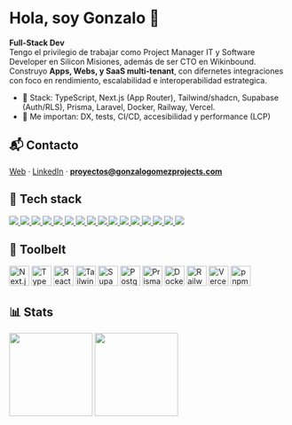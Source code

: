 # Hola, soy Gonzalo 👋
**Full-Stack Dev**  
Tengo el privilegio de trabajar como Project Manager IT y Software Developer en Silicon Misiones, además de ser CTO en Wikinbound.
Construyo **Apps, Webs, y SaaS multi-tenant**, con difernetes integraciones con foco en rendimiento, escalabilidad e interoperabilidad estrategica.

- 🧰 Stack: TypeScript, Next.js (App Router), Tailwind/shadcn, Supabase (Auth/RLS), Prisma, Laravel, Docker, Railway, Vercel.
- 🧪 Me importan: DX, tests, CI/CD, accesibilidad y performance (LCP)

## 📬 Contacto
[Web](https://gonzalogomezprojects.com) · [LinkedIn](#https://www.linkedin.com/in/gonzalogomezprojects/) · **proyectos@gonzalogomezprojects.com**

## 🧱 Tech stack
<p align="left">
  <a href="https://nextjs.org" target="_blank">
    <img src="https://img.shields.io/badge/Next.js-000?style=for-the-badge&logo=nextdotjs&logoColor=white" />
  </a>
  <a href="https://www.typescriptlang.org/" target="_blank">
    <img src="https://img.shields.io/badge/TypeScript-3178C6?style=for-the-badge&logo=typescript&logoColor=white" />
  </a>
  <a href="https://react.dev/" target="_blank">
    <img src="https://img.shields.io/badge/React-20232A?style=for-the-badge&logo=react&logoColor=61DAFB" />
  </a>
  <a href="https://tailwindcss.com/" target="_blank">
    <img src="https://img.shields.io/badge/Tailwind-0EA5E9?style=for-the-badge&logo=tailwindcss&logoColor=white" />
  </a>
  <a href="https://ui.shadcn.com/" target="_blank">
    <img src="https://img.shields.io/badge/shadcn/ui-18181B?style=for-the-badge" />
  </a>
  <a href="https://supabase.com/" target="_blank">
    <img src="https://img.shields.io/badge/Supabase-3ECF8E?style=for-the-badge&logo=supabase&logoColor=111827" />
  </a>
  <a href="https://www.postgresql.org/" target="_blank">
    <img src="https://img.shields.io/badge/PostgreSQL-4169E1?style=for-the-badge&logo=postgresql&logoColor=white" />
  </a>
  <a href="https://www.prisma.io/" target="_blank">
    <img src="https://img.shields.io/badge/Prisma-0C344B?style=for-the-badge&logo=prisma&logoColor=white" />
  </a>
  <a href="https://orm.drizzle.team/" target="_blank">
    <img src="https://img.shields.io/badge/Drizzle%20ORM-0A0A0A?style=for-the-badge" />
  </a>
  <a href="https://www.docker.com/" target="_blank">
    <img src="https://img.shields.io/badge/Docker-2496ED?style=for-the-badge&logo=docker&logoColor=white" />
  </a>
  <a href="https://railway.app/" target="_blank">
    <img src="https://img.shields.io/badge/Railway-0B0D0E?style=for-the-badge&logo=railway&logoColor=white" />
  </a>
  <a href="https://vercel.com/" target="_blank">
    <img src="https://img.shields.io/badge/Vercel-000000?style=for-the-badge&logo=vercel&logoColor=white" />
  </a>
  <a href="https://pnpm.io/" target="_blank">
    <img src="https://img.shields.io/badge/pnpm-F69220?style=for-the-badge&logo=pnpm&logoColor=white" />
  </a>
  <a href="https://playwright.dev/" target="_blank">
    <img src="https://img.shields.io/badge/Playwright-2EAD33?style=for-the-badge&logo=playwright&logoColor=white" />
  </a>
  <a href="https://vitest.dev/" target="_blank">
    <img src="https://img.shields.io/badge/Vitest-6E9F18?style=for-the-badge&logo=vitest&logoColor=white" />
  </a>
  <a href="https://github.com/features/actions" target="_blank">
    <img src="https://img.shields.io/badge/GitHub%20Actions-2088FF?style=for-the-badge&logo=githubactions&logoColor=white" />
  </a>
</p>

## 🧩 Toolbelt
<p align="left">
  <a href="https://nextjs.org"><img alt="Next.js" height="36" src="https://cdn.simpleicons.org/nextdotjs/ffffff" /></a>
  <a href="https://www.typescriptlang.org/"><img alt="TypeScript" height="36" src="https://cdn.simpleicons.org/typescript/3178C6" /></a>
  <a href="https://react.dev/"><img alt="React" height="36" src="https://cdn.simpleicons.org/react/61DAFB" /></a>
  <a href="https://tailwindcss.com/"><img alt="Tailwind CSS" height="36" src="https://cdn.simpleicons.org/tailwindcss/38BDF8" /></a>
  <a href="https://supabase.com/"><img alt="Supabase" height="36" src="https://cdn.simpleicons.org/supabase/3ECF8E" /></a>
  <a href="https://www.postgresql.org/"><img alt="PostgreSQL" height="36" src="https://cdn.simpleicons.org/postgresql/4169E1" /></a>
  <a href="https://www.prisma.io/"><img alt="Prisma" height="36" src="https://cdn.simpleicons.org/prisma/2D3748" /></a>
  <a href="https://www.docker.com/"><img alt="Docker" height="36" src="https://cdn.simpleicons.org/docker/2496ED" /></a>
  <a href="https://railway.app/"><img alt="Railway" height="36" src="https://cdn.simpleicons.org/railway/0B0D0E" /></a>
  <a href="https://vercel.com/"><img alt="Vercel" height="36" src="https://cdn.simpleicons.org/vercel/ffffff" /></a>
  <a href="https://pnpm.io/"><img alt="pnpm" height="36" src="https://cdn.simpleicons.org/pnpm/F69220" /></a>
</p>

## 📊 Stats
<p align="left">
  <img src="https://github-readme-stats.vercel.app/api?username=gonzalogomezprojects&show_icons=true&hide_border=true" height="150" />
  <img src="https://github-readme-stats.vercel.app/api/top-langs/?username=gonzalogomezprojects&layout=compact&hide_border=true" height="150" />
</p>
